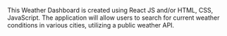 This Weather Dashboard is created using React JS and/or HTML, CSS, JavaScript. The application will allow users to search for current weather conditions in various cities, utilizing a public weather API.